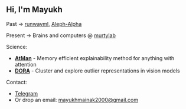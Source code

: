 ## Hi, I'm Mayukh

<!--

[![twitter](https://img.shields.io/twitter/url?label=Twitter%20%40mayukh091&style=social&url=https%3A%2F%2Ftwitter.com%2Fmayukh091)](https://twitter.com/mayukh091)
[![blog](https://img.shields.io/twitter/url?color=Black&label=Blog&style=flat-square&url=https%3A%2F%2Fmayukhdeb.github.io%2Fblog%2F)](https://mayukhdeb.github.io/blog/)
[![notes](https://img.shields.io/twitter/url?color=Black&label=Notes&style=flat-square&url=https%3A%2F%2Fmayukhdeb.github.io%2Fnotes%2F)](https://mayukhdeb.github.io/notes/)
-->

<!--
<code><img height="20" src="https://avatars0.githubusercontent.com/u/21003710?s=200&v=4"></code>
<code><img height="20" src="https://camo.githubusercontent.com/37d9964b95f38c96ed2cce75182f7ebda4b90f64/68747470733a2f2f676863646e2e7261776769742e6f72672f6e756d70792f6e756d70792f6d61737465722f6272616e64696e672f69636f6e732f7072696d6172792f6e756d70796c6f676f2e737667"></code>
<code><img height="20" src="https://avatars1.githubusercontent.com/u/5009934?s=200&v=4"></code>
<code><img height="20" src="https://camo.githubusercontent.com/5cb734f6fc37f645dc900e35559c60d91cc6b550/68747470733a2f2f6465762e70616e6461732e696f2f7374617469632f696d672f70616e6461732e737667"></code>
<code><img height="20" src="https://avatars3.githubusercontent.com/u/288277?s=200&v=4"></code>
-->

Past -> [runwayml](https://runwayml.com), [Aleph-Alpha](https://aleph-alpha.com/)

Present -> Brains and computers @ [murtylab](https://www.murtylab.com)

Science: 
- [**AtMan**](https://arxiv.org/abs/2301.08110) - Memory efficient explainability method for anything with attention
- [**DORA**](https://arxiv.org/abs/2206.04530) - Cluster and explore outlier representations in vision models

<!--
<p align="center">
<img src="https://raw.githubusercontent.com/Mayukhdeb/Mayukhdeb/master/deep_chicken_terminator.gif" width = "25%"/>
</p>
-->

Contact: 
* [Telegram](https://t.me/mayukhdeb)
* Or drop an email: [mayukhmainak2000@gmail.com](mailto:mayukhmainak2000@gmail.com)
